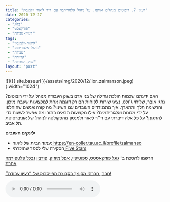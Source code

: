 ```yaml
---
title: "רעיון 7. רובוטים מנהלים אותנו. על ניהול אלגוריתמי עם ד״ר ליאור זלמנסון"
date: 2020-12-27
categories: 
 - "בלוג"
 - "פודקאסט"
 - "רעיון-עבודה"
tags: 
 - "ליאור-זלמנסון"
 - "ניהול-אלגוריתמי"
 - "עבודה"
 - "קריירה"
 - "שוק-העבודה"
layout: "post"
---
```


![]({{ site.baseurl }}/assets/img/2020/12/lior_zalmanson.jpeg){:width="1024"}

האם ידעתם שכמות הולכת וגדלה של בני אדם בשוק העבודה מנוהל על ידי רובוטים? נהגי אובר, שליחי ג׳ולט, נציגי שירות לקוחות הם רק דוגמה אחת למקצועות שעברו מיכון. והרשימה תלך ותתארך. איך מתמודדים העובדים עם השינוי? מה קורה אנשים שהוחלפו על ידי מכונות ואלגוריתמים? אילו מקצועות הבאים בתור ומה אפשר לעשות כדי להתגונן? על כל אלה דיברתי עם ד״ר ליאור זלמנסון מהפקולטה לניהול של אוניברסיטת תל אביב.

**לינקים חשובים**

* עמוד הבית של ליאור:[ <https://en-coller.tau.ac.il/profile/zalmanso>](https://en-coller.tau.ac.il/profile/zalmanso)  
* הסקירה שלי לספר שהזכרתי[ Five Stars](https://gorelik.net/2020/06/22/book-review-five-stars-by-carmine-gallo/)

הרשמו להסכת ב־ [גוגל פודקאסטס](https://podcasts.google.com/feed/aHR0cHM6Ly9mZWVkLnBvZGJlYW4uY29tL2JvcmlzZ29yZWxpa3BoZC9mZWVkLnhtbA), [ספוטיפיי](https://open.spotify.com/show/51XJ9Wd4A5xL1IfU0wHT2Y), [אפל מיוזיק](https://podcasts.apple.com/il/podcast/%D7%A8%D7%A2%D7%99%D7%95%D7%9F-%D7%A2%D7%91%D7%95%D7%93%D7%94-%D7%A0%D7%99%D7%94%D7%95%D7%9C-%D7%A9%D7%95%D7%95%D7%A7-%D7%A7%D7%A8%D7%99%D7%99%D7%A8%D7%94/id1542636914), [פודבין](https://borisgorelikphd.podbean.com/) [ובכל פלטפורמה אחרת](https://feed.podbean.com/borisgorelikphd/feed.xml)

[חבר, חברה! מקומך בקבוצת הפייסבוק של ״רעיון עבודה״!](https://www.facebook.com/reayonavodapodcast)

<audio controls src="https://mcdn.podbean.com/mf/web/hvqtm8/07_algorithmic_management.mp3" class=" wp-block-audio"></audio>

